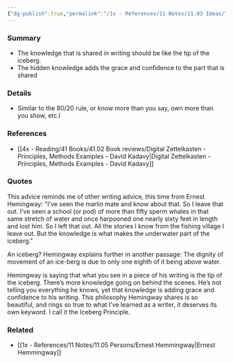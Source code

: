 ```yaml
---
{"dg-publish":true,"permalink":"/1x - References/11 Notes/11.03 Ideas/The iceberg principle - dont share everything you know/","title":"The iceberg principle - dont share everything you know","created":"2024-02-15T09:46:05.164+03:00","updated":"2024-02-15T09:49:54.514+03:00"}
---
```



### Summary
- The knowledge that is shared in writing should be like the tip of the iceberg.
- The hidden knowledge adds the grace and confidence to the part that is shared

### Details
- Similar to the 80/20 rule, or know more than you say, own more than you show, etc.l

### References
- [[4x - Reading/41 Books/41.02 Book reviews/Digital Zettelkasten - Principles, Methods Examples - David Kadavy\|Digital Zettelkasten - Principles, Methods Examples - David Kadavy]]

### Quotes
This advice reminds me of other writing advice, this time from Ernest Hemingway:
"I’ve seen the marlin mate and know about that. So I leave that out. I’ve seen a school (or pod) of more than fifty sperm whales in that same stretch of water and once harpooned one nearly sixty feet in length and lost him. So I left that out. All the stories I know from the fishing village I leave out. But the knowledge is what makes the underwater part of the iceberg."

An iceberg? Hemingway explains further in another passage: The dignity of movement of an ice-berg is due to only one eighth of it being above water.

Hemingway is saying that what you see in a piece of his writing is the tip of the iceberg. There’s more knowledge going on behind the scenes. He’s not telling you everything he knows, yet that knowledge is adding grace and confidence to his writing. This philosophy Hemingway shares is so beautiful, and rings so true to what I’ve learned as a writer, it deserves its own keyword. I call it the Iceberg Principle.

### Related
- [[1x - References/11 Notes/11.05 Persons/Ernest Hemmingway\|Ernest Hemmingway]]